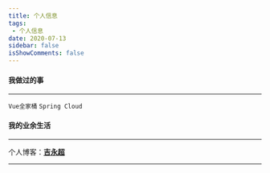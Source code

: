 ```yaml
---
title: 个人信息
tags:
 - 个人信息
date: 2020-07-13
sidebar: false
isShowComments: false
---
```


#### 我做过的事

***
 
`Vue全家桶` `Spring Cloud` 
#### 我的业余生活

***

个人博客：[**吉永超**](https://jycoder.club/) 

***
